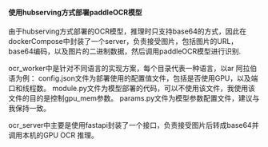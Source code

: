 #### 使用hubserving方式部署paddleOCR模型
由于hubserving方式部署的OCR模型，推理时只支持base64的方式，因此在dockerCompose中封装了一个server，负责接受图片，包括图片的URL，base64编码，以及图片的二进制数据，然后调用paddleOCR模型进行识别.

ocr_worker中是针对不同语言的实现方案，每个目录代表一种语言，以ar 阿拉伯语为例：
config.json文件为部署使用的配置值文件，包括是否使用GPU，以及端口和线程数。
module.py文件为模型部署的代码，可以不使用该文件，我使用该文件的目的是控制gpu_mem参数。
params.py文件为模型参数配置文件，建议与我保持一致。

ocr_server中主要是使用fastapi封装了一个接口，负责接受图片后转成base64并调用本机的GPU OCR 推理。